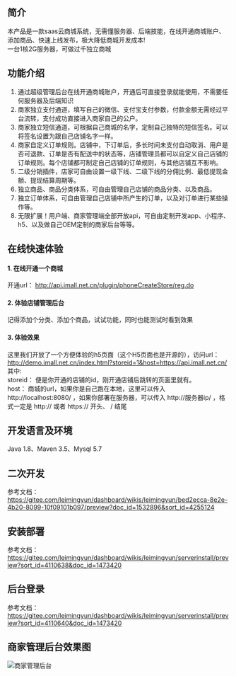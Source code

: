 ## 简介

本产品是一款saas云商城系统，无需懂服务器、后端技能，在线开通商城账户、添加商品、快速上线发布，极大降低商城开发成本!  
一台1核2G服务器，可做过千独立商城

## 功能介绍

1. 通过超级管理后台在线开通商城账户，开通后可直接登录就能使用，不需要任何服务器及后端知识
2. 商家独立支付通道，填写自己的微信、支付宝支付参数，付款金额无需经过平台流转，支付成功直接进入商家自己的公户。
3. 商家独立短信通道，可根据自己商城的名字，定制自己独特的短信签名。可以将签名设置为跟自己店铺名字一样。
4. 商家自定义订单规则。店铺中，下订单后，多长时间未支付自动取消、用户是否可退款、订单是否有配送中的状态等，店铺管理员都可以自定义自己店铺的订单规则。每个店铺都可制定自己店铺的订单规则，与其他店铺互不影响。
5. 二级分销插件，店家可自由设置一级下线、二级下线的分佣比例、最低提现金额、提现结算周期等。
6. 独立商品、商品分类体系，可自由管理自己店铺的商品分类、以及商品。
7. 独立订单体系，可自由管理自己店铺中所产生的订单，以及对订单进行某些操作等。
8. 无限扩展！用户端、商家管理端全部开放api，可自由定制开发app、小程序、h5、以及做自己OEM定制的商家后台等等。

## 在线快速体验
#### 1. 在线开通一个商城  
开通url： http://api.imall.net.cn/plugin/phoneCreateStore/reg.do  
#### 2. 体验店铺管理后台  
记得添加个分类、添加个商品，试试功能，同时也能测试时看到效果  
#### 3. 体验效果  
这里我们开放了一个方便体验的h5页面（这个H5页面也是开源的），访问url：   
http://demo.imall.net.cn/index.html?storeid=1&host=https://api.imall.net.cn/  
其中:  
storeid： 便是你开通的店铺的id，刚开通店铺后跳转的页面里就有。  
host： 商城的url，如果你是自己跑在本地，这里可以传入 http://localhost:8080/ ，如果你部署在服务器，可以传入 http://服务器ip/ ，格式一定是 http:// 或者 https:// 开头、  / 结尾



## 开发语言及环境
Java 1.8、Maven 3.5、Mysql 5.7

## 二次开发
参考文档：  
https://gitee.com/leimingyun/dashboard/wikis/leimingyun/bed2ecca-8e2e-4b20-8099-10f09101b097/preview?doc_id=1532896&sort_id=4255124

## 安装部署
参考文档：  
https://gitee.com/leimingyun/dashboard/wikis/leimingyun/serverinstall/preview?sort_id=4110638&doc_id=1473420

## 后台登录
参考文档：  
https://gitee.com/leimingyun/dashboard/wikis/leimingyun/serverinstall/preview?sort_id=4110640&doc_id=1473420

## 商家管理后台效果图

![商家管理后台](https://cdn.weiunity.com/site/5402/news/e4e19bb32d6746c3bd9958df4bea5802.png)

